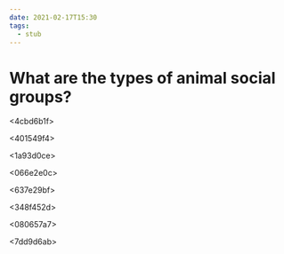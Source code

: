 ```yaml
---
date: 2021-02-17T15:30
tags: 
  - stub
---
```


# What are the types of animal social groups?

<ffae4a2e>

<4cbd6b1f>

<401549f4>

<1a93d0ce>

<066e2e0c>

<637e29bf>

<b16c3e2f>

<d75e5336>

<348f452d>

<080657a7>

<7dd9d6ab>

<fcbeb1da>

